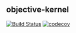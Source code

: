 ## objective-kernel

[![Build Status](https://travis-ci.org/Mrokkk/objective-kernel.svg?branch=master)](https://travis-ci.org/Mrokkk/objective-kernel)
[![codecov](https://codecov.io/gh/Mrokkk/objective-kernel/branch/master/graph/badge.svg)](https://codecov.io/gh/Mrokkk/objective-kernel)
